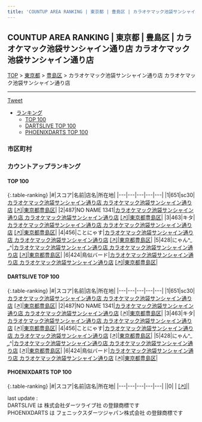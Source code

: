 ```yaml
---
title: 'COUNTUP AREA RANKING | 東京都 | 豊島区 | カラオケマック池袋サンシャイン通り店 カラオケマック池袋サンシャイン通り店'
---
```

## COUNTUP AREA RANKING | 東京都 | 豊島区 | カラオケマック池袋サンシャイン通り店 カラオケマック池袋サンシャイン通り店

[TOP](/darts/rank/) > [東京都](/darts/rank/東京都/) > [豊島区](/darts/rank/東京都/豊島区/) > カラオケマック池袋サンシャイン通り店 カラオケマック池袋サンシャイン通り店

___

<a href="https://twitter.com/share?ref_src=twsrc%5Etfw" data-text="COUNTUP AREA RANKING | 東京都豊島区カラオケマック池袋サンシャイン通り店 カラオケマック池袋サンシャイン通り店" class="twitter-share-button" data-hashtags="DARTSLIVE,PHOENIXDARTS,darts,ダーツ" data-show-count="false">Tweet</a>

* [ランキング](#カウントアップランキング)
    * [TOP 100](#top-100)
    * [DARTSLIVE TOP 100](#dartslive-top-100)
    * [PHOENIXDARTS TOP 100](#phoenixdarts-top-100)

### 市区町村

<ul>

</ul>

### カウントアップランキング

#### TOP 100



{:.table-ranking}
|#|スコア|名前|店名|所在地|
|---|---|---|---|---|
|1|651|<span class="rank-name-dl">sc30</span>|<a href="/darts/rank/shops/4da69f7c790925b0a3f63593b5358cc4.html">カラオケマック池袋サンシャイン通り店 カラオケマック池袋サンシャイン通り店</a> <a href="https://search.dartslive.com/jp/shop/4da69f7c790925b0a3f63593b5358cc4">[↗]</a>|<a href="/darts/rank/東京都/豊島区">東京都豊島区</a>|
|2|487|<span class="rank-name-dl">NO NAME 1341</span>|<a href="/darts/rank/shops/4da69f7c790925b0a3f63593b5358cc4.html">カラオケマック池袋サンシャイン通り店 カラオケマック池袋サンシャイン通り店</a> <a href="https://search.dartslive.com/jp/shop/4da69f7c790925b0a3f63593b5358cc4">[↗]</a>|<a href="/darts/rank/東京都/豊島区">東京都豊島区</a>|
|3|463|<span class="rank-name-dl">キタ</span>|<a href="/darts/rank/shops/4da69f7c790925b0a3f63593b5358cc4.html">カラオケマック池袋サンシャイン通り店 カラオケマック池袋サンシャイン通り店</a> <a href="https://search.dartslive.com/jp/shop/4da69f7c790925b0a3f63593b5358cc4">[↗]</a>|<a href="/darts/rank/東京都/豊島区">東京都豊島区</a>|
|4|456|<span class="rank-name-dl">ことにゃす</span>|<a href="/darts/rank/shops/4da69f7c790925b0a3f63593b5358cc4.html">カラオケマック池袋サンシャイン通り店 カラオケマック池袋サンシャイン通り店</a> <a href="https://search.dartslive.com/jp/shop/4da69f7c790925b0a3f63593b5358cc4">[↗]</a>|<a href="/darts/rank/東京都/豊島区">東京都豊島区</a>|
|5|428|<span class="rank-name-dl">にゃん^_ ̫_^</span>|<a href="/darts/rank/shops/4da69f7c790925b0a3f63593b5358cc4.html">カラオケマック池袋サンシャイン通り店 カラオケマック池袋サンシャイン通り店</a> <a href="https://search.dartslive.com/jp/shop/4da69f7c790925b0a3f63593b5358cc4">[↗]</a>|<a href="/darts/rank/東京都/豊島区">東京都豊島区</a>|
|6|424|<span class="rank-name-dl">鳥似バード</span>|<a href="/darts/rank/shops/4da69f7c790925b0a3f63593b5358cc4.html">カラオケマック池袋サンシャイン通り店 カラオケマック池袋サンシャイン通り店</a> <a href="https://search.dartslive.com/jp/shop/4da69f7c790925b0a3f63593b5358cc4">[↗]</a>|<a href="/darts/rank/東京都/豊島区">東京都豊島区</a>|


#### DARTSLIVE TOP 100



{:.table-ranking}
|#|スコア|名前|店名|所在地|
|---|---|---|---|---|
|1|651|<span class="rank-name-dl">sc30</span>|<a href="/darts/rank/shops/4da69f7c790925b0a3f63593b5358cc4.html">カラオケマック池袋サンシャイン通り店 カラオケマック池袋サンシャイン通り店</a> <a href="https://search.dartslive.com/jp/shop/4da69f7c790925b0a3f63593b5358cc4">[↗]</a>|<a href="/darts/rank/東京都/豊島区">東京都豊島区</a>|
|2|487|<span class="rank-name-dl">NO NAME 1341</span>|<a href="/darts/rank/shops/4da69f7c790925b0a3f63593b5358cc4.html">カラオケマック池袋サンシャイン通り店 カラオケマック池袋サンシャイン通り店</a> <a href="https://search.dartslive.com/jp/shop/4da69f7c790925b0a3f63593b5358cc4">[↗]</a>|<a href="/darts/rank/東京都/豊島区">東京都豊島区</a>|
|3|463|<span class="rank-name-dl">キタ</span>|<a href="/darts/rank/shops/4da69f7c790925b0a3f63593b5358cc4.html">カラオケマック池袋サンシャイン通り店 カラオケマック池袋サンシャイン通り店</a> <a href="https://search.dartslive.com/jp/shop/4da69f7c790925b0a3f63593b5358cc4">[↗]</a>|<a href="/darts/rank/東京都/豊島区">東京都豊島区</a>|
|4|456|<span class="rank-name-dl">ことにゃす</span>|<a href="/darts/rank/shops/4da69f7c790925b0a3f63593b5358cc4.html">カラオケマック池袋サンシャイン通り店 カラオケマック池袋サンシャイン通り店</a> <a href="https://search.dartslive.com/jp/shop/4da69f7c790925b0a3f63593b5358cc4">[↗]</a>|<a href="/darts/rank/東京都/豊島区">東京都豊島区</a>|
|5|428|<span class="rank-name-dl">にゃん^_ ̫_^</span>|<a href="/darts/rank/shops/4da69f7c790925b0a3f63593b5358cc4.html">カラオケマック池袋サンシャイン通り店 カラオケマック池袋サンシャイン通り店</a> <a href="https://search.dartslive.com/jp/shop/4da69f7c790925b0a3f63593b5358cc4">[↗]</a>|<a href="/darts/rank/東京都/豊島区">東京都豊島区</a>|
|6|424|<span class="rank-name-dl">鳥似バード</span>|<a href="/darts/rank/shops/4da69f7c790925b0a3f63593b5358cc4.html">カラオケマック池袋サンシャイン通り店 カラオケマック池袋サンシャイン通り店</a> <a href="https://search.dartslive.com/jp/shop/4da69f7c790925b0a3f63593b5358cc4">[↗]</a>|<a href="/darts/rank/東京都/豊島区">東京都豊島区</a>|


#### PHOENIXDARTS TOP 100



{:.table-ranking}
|#|スコア|名前|店名|所在地|
|---|---|---|---|---|
||0|<span class="rank-name-dl"> </span>|<a href="/darts/rank/shops/.html"></a> <a href="">[↗]</a>|<a href="/darts/rank//"></a>|


<div class="footer border-top border-gray-light mt-5 pt-3 text-right text-gray">
    last update : <span style="font-weight: italic" id="foot_last_modified"></span><br />
    DARTSLIVE は 株式会社ダーツライブ社 の登録商標です<br />
    PHOENIXDARTS は フェニックスダーツジャパン株式会社 の登録商標です<br />
</div>

<script src="https://cdnjs.cloudflare.com/ajax/libs/jquery.tablesorter/2.31.3/js/jquery.tablesorter.min.js" integrity="sha512-qzgd5cYSZcosqpzpn7zF2ZId8f/8CHmFKZ8j7mU4OUXTNRd5g+ZHBPsgKEwoqxCtdQvExE5LprwwPAgoicguNg==" crossorigin="anonymous" referrerpolicy="no-referrer"></script>
<link rel="stylesheet" href="https://cdnjs.cloudflare.com/ajax/libs/jquery.tablesorter/2.31.3/css/theme.default.min.css" integrity="sha512-wghhOJkjQX0Lh3NSWvNKeZ0ZpNn+SPVXX1Qyc9OCaogADktxrBiBdKGDoqVUOyhStvMBmJQ8ZdMHiR3wuEq8+w==" crossorigin="anonymous" referrerpolicy="no-referrer" />
<script>
$(function() {
    $(".table-ranking").tablesorter({sortList:[[0, 0]]});
    $("#foot_last_modified").text(formatDate(new Date(document.lastModified), 'yyyy-MM-dd HH:mm:ss'));
});
</script>

<script async src="https://platform.twitter.com/widgets.js" charset="utf-8"></script>